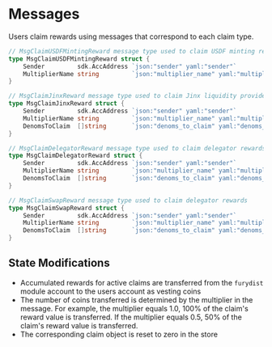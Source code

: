<!--
order: 3
-->

# Messages

Users claim rewards using messages that correspond to each claim type.

```go
// MsgClaimUSDFMintingReward message type used to claim USDF minting rewards
type MsgClaimUSDFMintingReward struct {
	Sender         sdk.AccAddress `json:"sender" yaml:"sender"`
	MultiplierName string         `json:"multiplier_name" yaml:"multiplier_name"`
}

// MsgClaimJinxReward message type used to claim Jinx liquidity provider rewards
type MsgClaimJinxReward struct {
	Sender         sdk.AccAddress `json:"sender" yaml:"sender"`
	MultiplierName string         `json:"multiplier_name" yaml:"multiplier_name"`
	DenomsToClaim  []string       `json:"denoms_to_claim" yaml:"denoms_to_claim"`
}

// MsgClaimDelegatorReward message type used to claim delegator rewards
type MsgClaimDelegatorReward struct {
	Sender         sdk.AccAddress `json:"sender" yaml:"sender"`
	MultiplierName string         `json:"multiplier_name" yaml:"multiplier_name"`
	DenomsToClaim  []string       `json:"denoms_to_claim" yaml:"denoms_to_claim"`
}

// MsgClaimSwapReward message type used to claim delegator rewards
type MsgClaimSwapReward struct {
	Sender         sdk.AccAddress `json:"sender" yaml:"sender"`
	MultiplierName string         `json:"multiplier_name" yaml:"multiplier_name"`
	DenomsToClaim  []string       `json:"denoms_to_claim" yaml:"denoms_to_claim"`
}
```

## State Modifications

- Accumulated rewards for active claims are transferred from the `furydist` module account to the users account as vesting coins
- The number of coins transferred is determined by the multiplier in the message. For example, the multiplier equals 1.0, 100% of the claim's reward value is transferred. If the multiplier equals 0.5, 50% of the claim's reward value is transferred.
- The corresponding claim object is reset to zero in the store
